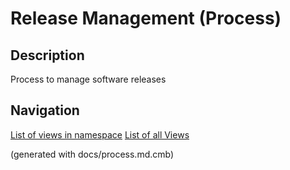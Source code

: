 # Release Management (Process)
## Description
Process to manage software releases



## Navigation
[List of views in namespace](./views-in-namespace.md)
[List of all Views](../../views.md)

(generated with docs/process.md.cmb)
